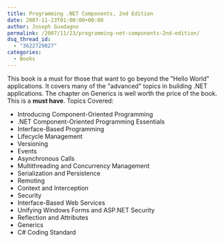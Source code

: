 ```yaml
---
title: Programming .NET Components, 2nd Edition
date: 2007-11-23T01:00:00+00:00
author: Joseph Guadagno
permalink: /2007/11/23/programming-net-components-2nd-edition/
dsq_thread_id:
  - "3622729827"
categories:
  - Books
---
```

This book is a must for those that want to go beyond the "Hello World" applications. It covers many of the "advanced" topics in building .NET applications. The chapter on Generics is well worth the price of the book. This is a **must have**. Topics Covered:

* Introducing Component-Oriented Programming
* .NET Component-Oriented Programming Essentials
* Interface-Based Programming
* Lifecycle Management
* Versioning
* Events
* Asynchronous Calls
* Multithreading and Concurrency Management
* Serialization and Persistence
* Remoting
* Context and Interception
* Security
* Interface-Based Web Services
* Unifying Windows Forms and ASP.NET Security
* Reflection and Attributes
* Generics
* C# Coding Standard